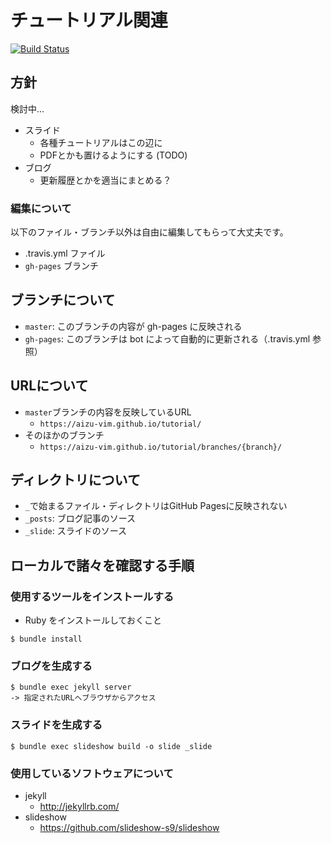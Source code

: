 # チュートリアル関連

[![Build Status](https://travis-ci.org/aizu-vim/tutorial.svg?branch=master)](https://travis-ci.org/aizu-vim/tutorial)

## 方針

検討中...

* スライド
  * 各種チュートリアルはこの辺に
  * PDFとかも置けるようにする (TODO)
* ブログ
  * 更新履歴とかを適当にまとめる？

### 編集について

以下のファイル・ブランチ以外は自由に編集してもらって大丈夫です。

* .travis.yml ファイル
* `gh-pages` ブランチ

## ブランチについて

* `master`: このブランチの内容が gh-pages に反映される
* `gh-pages`: このブランチは bot によって自動的に更新される（.travis.yml 参照）

## URLについて

* `master`ブランチの内容を反映しているURL
  * `https://aizu-vim.github.io/tutorial/`
* そのほかのブランチ
  * `https://aizu-vim.github.io/tutorial/branches/{branch}/`


## ディレクトリについて

* `_`で始まるファイル・ディレクトリはGitHub Pagesに反映されない
* `_posts`: ブログ記事のソース
* `_slide`: スライドのソース

## ローカルで諸々を確認する手順

### 使用するツールをインストールする

* Ruby をインストールしておくこと

```
$ bundle install
```

### ブログを生成する

```
$ bundle exec jekyll server
-> 指定されたURLへブラウザからアクセス
```


### スライドを生成する

```
$ bundle exec slideshow build -o slide _slide
```


### 使用しているソフトウェアについて

* jekyll
  * http://jekyllrb.com/
* slideshow
  * https://github.com/slideshow-s9/slideshow


